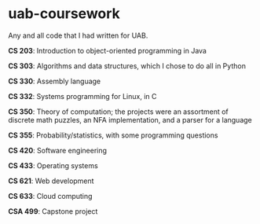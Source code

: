 # uab-coursework
Any and all code that I had written for UAB.

**CS 203**: Introduction to object-oriented programming in Java

**CS 303**: Algorithms and data structures, which I chose to do all in Python

**CS 330**: Assembly language

**CS 332**: Systems programming for Linux, in C

**CS 350**: Theory of computation; the projects were an assortment of discrete math puzzles, an NFA implementation, and a parser for a language

**CS 355**: Probability/statistics, with some programming questions

**CS 420**: Software engineering

**CS 433**: Operating systems

**CS 621**: Web development

**CS 633**: Cloud computing

**CSA 499**: Capstone project
